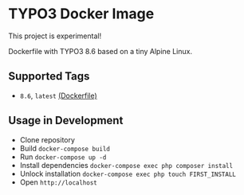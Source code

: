 # TYPO3 Docker Image

This project is experimental!

Dockerfile with TYPO3 8.6 based on a tiny Alpine Linux.

## Supported Tags

- `8.6`, `latest` [(Dockerfile)](https://github.com/ueberdosis/docker-typo3)

## Usage in Development

- Clone repository
- Build `docker-compose build`
- Run `docker-compose up -d`
- Install dependencies `docker-compose exec php composer install`
- Unlock installation `docker-compose exec php touch FIRST_INSTALL`
- Open `http://localhost`
